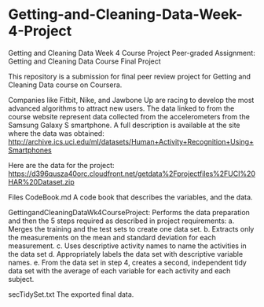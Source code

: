 # Getting-and-Cleaning-Data-Week-4-Project
Getting and Cleaning Data Week 4 Course Project
Peer-graded Assignment: Getting and Cleaning Data Course Final Project

This repository is a submission for final peer review project for Getting and Cleaning Data course on Coursera.

Companies like Fitbit, Nike, and Jawbone Up are racing to develop the most advanced algorithms to attract new users. The data linked to from the course website represent data collected from the accelerometers from the Samsung Galaxy S smartphone. A full description is available at the site where the data was obtained: http://archive.ics.uci.edu/ml/datasets/Human+Activity+Recognition+Using+Smartphones

Here are the data for the project: https://d396qusza40orc.cloudfront.net/getdata%2Fprojectfiles%2FUCI%20HAR%20Dataset.zip

Files CodeBook.md A code book that describes the variables, and the data.

GettingandCleaningDataWk4CourseProject: Performs the data preparation and then the 5 steps required as described in project requirements: a. Merges the training and the test sets to create one data set. b. Extracts only the measurements on the mean and standard deviation for each measurement. c. Uses descriptive activity names to name the activities in the data set d. Appropriately labels the data set with descriptive variable names. e. From the data set in step 4, creates a second, independent tidy data set with the average of each variable for each activity and each subject.

secTidySet.txt The exported final data.
